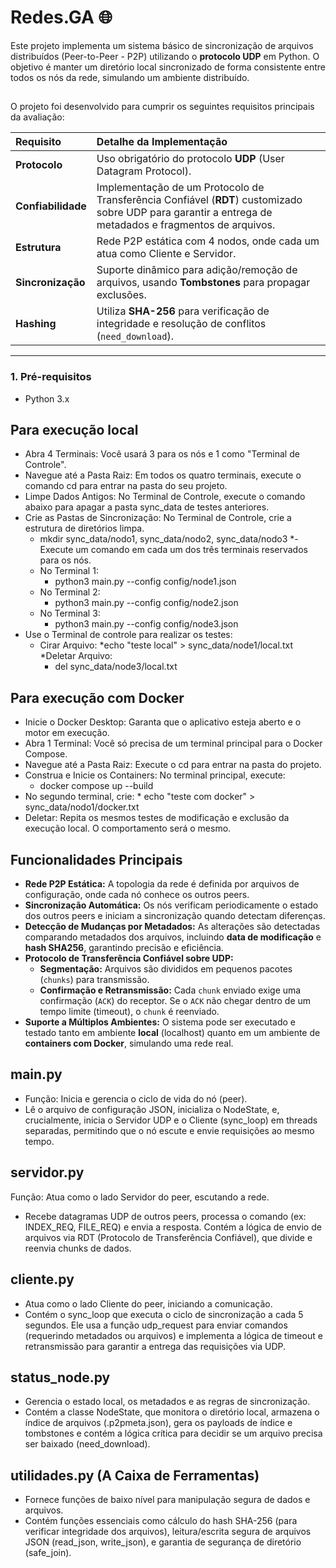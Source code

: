 # Redes.GA 🌐

Este projeto implementa um sistema básico de sincronização de arquivos distribuídos (Peer-to-Peer - P2P) utilizando o **protocolo UDP** em Python. O objetivo é manter um diretório local sincronizado de forma consistente entre todos os nós da rede, simulando um ambiente distribuído.

## 

O projeto foi desenvolvido para cumprir os seguintes requisitos principais da avaliação:

| Requisito | Detalhe da Implementação |
| :--- | :--- |
| **Protocolo** | Uso obrigatório do protocolo **UDP** (User Datagram Protocol). |
| **Confiabilidade** | Implementação de um Protocolo de Transferência Confiável (**RDT**) customizado sobre UDP para garantir a entrega de metadados e fragmentos de arquivos. |
| **Estrutura** | Rede P2P estática com 4 nodos, onde cada um atua como Cliente e Servidor. |
| **Sincronização** | Suporte dinâmico para adição/remoção de arquivos, usando **Tombstones** para propagar exclusões. |
| **Hashing** | Utiliza **SHA-256** para verificação de integridade e resolução de conflitos (`need_download`). |

---

### 1. Pré-requisitos
* Python 3.x
## Para execução local 
* Abra 4 Terminais: Você usará 3 para os nós e 1 como "Terminal de Controle".
* Navegue até a Pasta Raiz: Em todos os quatro terminais, execute o comando cd para entrar na pasta do seu projeto.
* Limpe Dados Antigos: No Terminal de Controle, execute o comando abaixo para apagar a pasta sync_data de testes anteriores.
* Crie as Pastas de Sincronização: No Terminal de Controle, crie a estrutura de diretórios limpa.
   * mkdir sync_data/nodo1, sync_data/nodo2, sync_data/nodo3
*-Execute um comando em cada um dos três terminais reservados para os nós.
  * No Terminal 1:
      * python3 main.py --config config/node1.json
  * No Terminal 2:
      * python3 main.py --config config/node2.json
  * No Terminal 3:
      * python3 main.py --config config/node3.json
* Use o Terminal de controle para realizar os testes:
   * Cirar Arquivo:
        *echo "teste local" > sync_data/node1/local.txt
    *Deletar Arquivo:
        * del sync_data/node3/local.txt

## Para execução com Docker
* Inicie o Docker Desktop: Garanta que o aplicativo esteja aberto e o motor em execução.
* Abra 1 Terminal: Você só precisa de um terminal principal para o Docker Compose.
* Navegue até a Pasta Raiz: Execute o cd para entrar na pasta do projeto.
* Construa e Inicie os Containers: No terminal principal, execute:
    * docker compose up --build
* No segundo terminal, crie:
       * echo "teste com docker" > sync_data/nodo1/docker.txt
* Deletar: Repita os mesmos testes de modificação e exclusão da execução local. O comportamento será o mesmo.
## Funcionalidades Principais

-   **Rede P2P Estática:** A topologia da rede é definida por arquivos de configuração, onde cada nó conhece os outros peers.
-   **Sincronização Automática:** Os nós verificam periodicamente o estado dos outros peers e iniciam a sincronização quando detectam diferenças.
-   **Detecção de Mudanças por Metadados:** As alterações são detectadas comparando metadados dos arquivos, incluindo **data de modificação** e **hash SHA256**, garantindo precisão e eficiência.
-   **Protocolo de Transferência Confiável sobre UDP:**
    -   **Segmentação:** Arquivos são divididos em pequenos pacotes (`chunks`) para transmissão.
    -   **Confirmação e Retransmissão:** Cada `chunk` enviado exige uma confirmação (`ACK`) do receptor. Se o `ACK` não chegar dentro de um tempo limite (timeout), o `chunk` é reenviado.
-   **Suporte a Múltiplos Ambientes:** O sistema pode ser executado e testado tanto em ambiente **local** (localhost) quanto em um ambiente de **containers com Docker**, simulando uma rede real.

## main.py 
* Função: Inicia e gerencia o ciclo de vida do nó (peer).
* Lê o arquivo de configuração JSON, inicializa o NodeState, e, crucialmente, inicia o Servidor UDP e o Cliente (sync_loop) em threads separadas, permitindo que o nó escute e envie requisições ao mesmo tempo.

## servidor.py 
Função: Atua como o lado Servidor do peer, escutando a rede.
* Recebe datagramas UDP de outros peers, processa o comando (ex: INDEX_REQ, FILE_REQ) e envia a resposta. Contém a lógica de envio de arquivos via RDT (Protocolo de Transferência Confiável), que divide e reenvia chunks de dados.

## cliente.py 
 * Atua como o lado Cliente do peer, iniciando a comunicação.
 * Contém o sync_loop que executa o ciclo de sincronização a cada 5 segundos. Ele usa a função udp_request para enviar comandos (requerindo metadados ou arquivos) e implementa a lógica de timeout e retransmissão para garantir a entrega das requisições via UDP.

## status_node.py 
* Gerencia o estado local, os metadados e as regras de sincronização.
* Contém a classe NodeState, que monitora o diretório local, armazena o índice de arquivos (.p2pmeta.json), gera os payloads de índice e tombstones e contém a lógica crítica para decidir se um arquivo precisa ser baixado (need_download).

## utilidades.py (A Caixa de Ferramentas)
* Fornece funções de baixo nível para manipulação segura de dados e arquivos.
* Contém funções essenciais como cálculo do hash SHA-256 (para verificar integridade dos arquivos), leitura/escrita segura de arquivos JSON (read_json, write_json), e garantia de segurança de diretório (safe_join).
